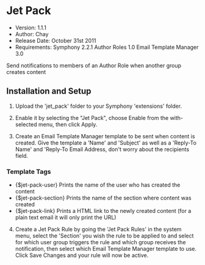 # Jet Pack

- Version: 1.1.1
- Author: Chay
- Release Date: October 31st 2011
- Requirements: Symphony 2.2.1
				Author Roles 1.0
				Email Template Manager 3.0

Send notifications to members of an Author Role when another group creates content

## Installation and Setup

1.	Upload the 'jet_pack' folder to your Symphony 'extensions' folder.

2.	Enable it by selecting the "Jet Pack", choose Enable from the with-selected menu, then click Apply.

3. 	Create an Email Template Manager template to be sent when content is created. Give the template a 'Name' and 'Subject' as well as a 'Reply-To Name' and 'Reply-To Email Address, don't worry about the recipients field.

### Template Tags
-    {$jet-pack-user}  Prints the name of the user who has created the content
-    {$jet-pack-section} Prints the name of the section where content was created
-    {$jet-pack-link} Prints a HTML link to the newly created content (for a plain text email it will only print the URL)

4.	Create a Jet Pack Rule by going the 'Jet Pack Rules' in the system menu, select the 'Section' you wish the rule to be applied to and select for which user group triggers the rule and which group receives the notification, then select which Email Template Manager template to use. Click Save Changes and your rule will now be active.